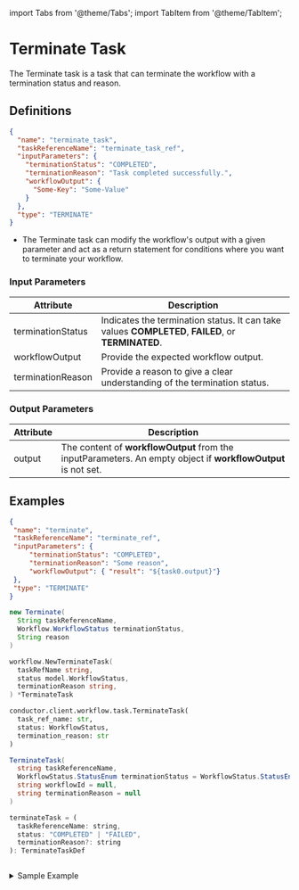 import Tabs from '@theme/Tabs';
import TabItem from '@theme/TabItem';

# Terminate Task

The Terminate task is a task that can terminate the workflow with a termination status and reason.

## Definitions

```json
{
  "name": "terminate_task",
  "taskReferenceName": "terminate_task_ref",
  "inputParameters": {
    "terminationStatus": "COMPLETED",
    "terminationReason": "Task completed successfully.",
    "workflowOutput": {
      "Some-Key": "Some-Value"
    }
  },
  "type": "TERMINATE"
}
```
* The Terminate task can modify the workflow's output with a given parameter and act as a return statement for conditions where you want to terminate your workflow.

### Input Parameters

| Attribute         | Description                                                                                        |
| ----------------- | -------------------------------------------------------------------------------------------------- |
| terminationStatus | Indicates the termination status. It can take values **COMPLETED**, **FAILED**, or **TERMINATED**. |
| workflowOutput    | Provide the expected workflow output.                                                              |
| terminationReason | Provide a reason to give a clear understanding of the termination status.                          |

### Output Parameters

| Attribute | Description                                                                                                   |
| --------- | ------------------------------------------------------------------------------------------------------------- |
| output    | The content of **workflowOutput** from the inputParameters. An empty object if **workflowOutput** is not set. |

## Examples

<Tabs>
<TabItem value="UI" label="UI">
</TabItem>
<TabItem value="JSON"  lable="JSON">

```json
{
 "name": "terminate",
 "taskReferenceName": "terminate_ref",
 "inputParameters": {
     "terminationStatus": "COMPLETED",
     "terminationReason": "Some reason",
     "workflowOutput": { "result": "${task0.output}"}
 },
 "type": "TERMINATE"
}
```

</TabItem>
<TabItem value="Java" label="Java">

```java
new Terminate(
  String taskReferenceName, 
  Workflow.WorkflowStatus terminationStatus, 
  String reason
)
```

</TabItem>
<TabItem value="Golang" label="Golang">

```go
workflow.NewTerminateTask(
  taskRefName string, 
  status model.WorkflowStatus, 
  terminationReason string,
) *TerminateTask
```

</TabItem>
<TabItem value="Python" label="Python">

```python
conductor.client.workflow.task.TerminateTask(
  task_ref_name: str, 
  status: WorkflowStatus, 
  termination_reason: str
)
```

</TabItem>
<TabItem value="CSharp" label="CSharp">

```csharp
TerminateTask(
  string taskReferenceName, 
  WorkflowStatus.StatusEnum terminationStatus = WorkflowStatus.StatusEnum.FAILED, 
  string workflowId = null, 
  string terminationReason = null
)
```

</TabItem>
<TabItem value="Javascript" label="Javascript">

```javascript
terminateTask = (
  taskReferenceName: string,
  status: "COMPLETED" | "FAILED",
  terminationReason?: string
): TerminateTaskDef
```

</TabItem>
<TabItem value="Clojure" label="Clojure">

<!-- Todo: @gardusig -->
```clojure

```

</TabItem>
</Tabs>

<details><summary>Sample Example</summary>
<p>
Suppose in a workflow, we have to make a decision to ship the courier with the shipping service providers based on input provided while running the workflow. If the input provided while running the workflow does not match with the available shipping providers, then the workflow will fail and return. If the input provided matches, then it goes ahead.
<br/>
Here is a snippet that shows the default switch case terminating the workflow:

```json
{
 "name": "switch_task",
 "taskReferenceName": "switch_task",
 "type": "SWITCH",
 "defaultCase": [
     {
     "name": "terminate",
     "taskReferenceName": "terminate",
     "type": "TERMINATE",
     "inputParameters": {
         "terminationStatus": "FAILED",
         "terminationReason":"Shipping provider not found."
     }     
   }
  ]
}
```

Workflow gets created as shown in the diagram.

![Conductor UI - Workflow Diagram](/img/tutorial/Terminate_Task.png)
</p>
</details>